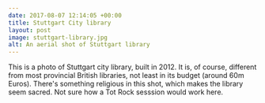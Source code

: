```yaml
---
date: 2017-08-07 12:14:05 +00:00
title: Stuttgart City library
layout: post
image: stuttgart-library.jpg
alt: An aerial shot of Stuttgart library
---
```



This is a photo of Stuttgart city library, built in 2012. It is, of course, different from most provincial British libraries, not least in its budget (around 60m Euros). There's something religious in this shot, which makes the library seem sacred. Not sure how a Tot Rock sesssion would work here.